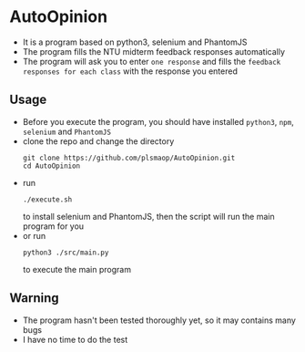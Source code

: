 # AutoOpinion
* It is a program based on python3, selenium and PhantomJS
* The program fills the NTU midterm feedback responses automatically
* The program will ask you to enter `one response` and fills the `feedback responses for each class` with the response you entered
## Usage
* Before you execute the program, you should have installed `python3`, `npm`, `selenium` and `PhantomJS`
* clone the repo and change the directory
  ```
  git clone https://github.com/plsmaop/AutoOpinion.git
  cd AutoOpinion
  ```
* run
  ```
  ./execute.sh
  ```
  to install selenium and PhantomJS, then the script will run the main program for you
* or run 
  ```
  python3 ./src/main.py
  ```
  to execute the main program
## Warning
* The program hasn't been tested thoroughly yet, so it may contains many bugs
* I have no time to do the test
